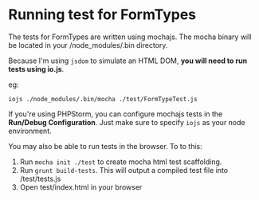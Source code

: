 # Running test for FormTypes

The tests for FormTypes are written using mochajs. The mocha binary will be located in your /node_modules/.bin directory.

Because I'm using `jsdom` to simulate an HTML DOM, **you will need to run tests using io.js**.

eg:

```
iojs ./node_modules/.bin/mocha ./test/FormTypeTest.js
```

If you're using PHPStorm, you can configure mochajs tests in the **Run/Debug Configuration**. Just make sure to specify `iojs` as your node environment.

You may also be able to run tests in the browser. To to this:

1. Run `mocha init ./test` to create mocha html test scaffolding.
2. Run `grunt build-tests`. This will output a compiled test file into /test/tests.js
3. Open test/index.html in your browser 
